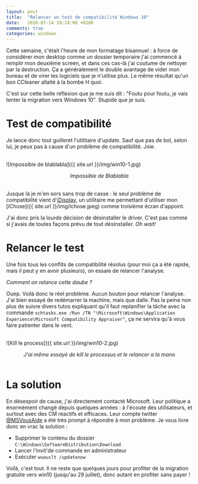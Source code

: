 ```yaml
---
layout: post
title:  "Relancer un test de compatibilité Windows 10"
date:   2016-07-14 19:24:00 +0100
comments: true
categories: windows
---
```


Cette semaine, c'était l'heure de mon formatage bisannuel : à force de considérer mon desktop comme un dossier temporaire j'ai commencé à remplir mon deuxième screen, et dans ces cas-là j'ai coutume de nettoyer par la destruction. Ça a généralement le double avantage de vider mon bureau et de virer les logiciels que je n'utilise plus. Le même résultat qu'un bon CCleaner allaité à la bombe H quoi.

C'est sur cette belle réflexion que je me suis dit : "Foutu pour foutu, je vais tenter la migration vers Windows 10". Stupide que je suis.

# Test de compatibilité

Je lance donc tout guilleret l'utilitaire d'update. Sauf que pas de bol, selon lui, je peux pas à cause d'un problème de compatibilité. Joie.

<br>
![Impossible de blablabla]({{ site.url }}/img/win10-1.jpg)

*<center> Impossible de Blablabla </center>* <br>

Jusque là je m'en sors sans trop de casse : le seul problème de compatibilité vient d'[iDisplay](http://getidisplay.com/), un utilitaire me permettant d'utiliser mon [iChose]({{ site.url }}/img/ichose.jpeg) comme troisième écran d'appoint.

J'ai donc pris la lourde décision de désinstaller le driver. C'est pas comme si j'avais de toutes façons prévu de tout désinstaller. *Oh wait!*

# Relancer le test

Une fois tous les conflits de compatibilité résolus (pour moi ça a été rapide, mais il peut y en avoir plusieurs), on essaie de relancer l'analyse.

*Comment on relance cette daube ?*

Ouep. Voilà donc le réel problème. Aucun bouton pour relancer l'analyse. J'ai bien essayé de redémarrer la machine, mais que dalle. Pas la peine non plus de suivre divers tutos expliquant qu'il faut replanifier la tâche avec la commande `schtasks.exe /Run /TN "\Microsoft\Windows\Application Experience\Microsoft Compatibility Appraiser"`, ça ne servira qu'à vous faire patienter dans le vent.



<br>
![Kill le process]({{ site.url }}/img/win10-2.jpg)

*<center>J'ai même essayé de kill le processus et le relancer a la mano</center>* <br>

# La solution

En désespoir de cause, j'ai directement contacté Microsoft. Leur politique a énormément changé depuis quelques années : à l'écoute des utilisateurs, et surtout avec des CM réactifs et efficaces. Leur compte twitter [@MSVousAide](https://twitter.com/MSVousAide) a été très prompt à répondre à mon problème. Je vous livre donc en vrac la solution :

- Supprimer le contenu du dossier `C:\Windows\SoftwareDistribution\Download`
- Lancer l'invit'de commande en administrateur
- Exécuter `wuauclt /updatenow`

Voilà, c'est tout. Il ne reste que quelques jours pour profiter de la migration gratuite vers win10 (jusqu'au 29 juillet), donc autant en profiter sans payer ! 
